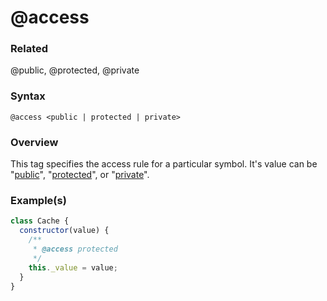 # @access

### Related

@public, @protected, @private

### Syntax

`@access <public | protected | private>`

### Overview

This tag specifies the access rule for a particular symbol. It's value can be "[public](./public.html)", "[protected]('./protected.html)",
or "[private]('./private.html)".

### Example(s)

```js
class Cache {
  constructor(value) {
    /**
     * @access protected
     */
    this._value = value;
  }
}
```
